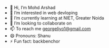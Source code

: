 - 👋 Hi, I’m Mohd Arshad
- 👀 I’m interested in web devloping
- 🌱 I’m currently learning at NIET, Greater Noida
- 💞️ I’m looking to collaborate on 
- 📫 To reach me georgeliyo1@gmail.com
- 😄 Pronouns: Shanu
- ⚡ Fun fact: backbenchor

<!---
Arshad0566/Arshad0566 is a ✨ special ✨ repository because its `README.md` (this file) appears on your GitHub profile.
You can click the Preview link to take a look at your changes.
--->
